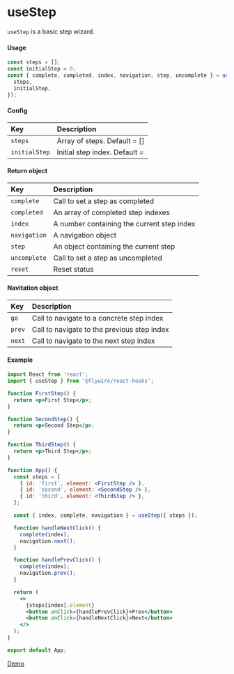 # useStep

`useStep` is a basic step wizard.

#### Usage

```js
const steps = [];
const initialStep = 0;
const { complete, completed, index, navigation, step, uncomplete } = useStep({
  steps,
  initialStep,
});
```

#### Config

| Key           | Description                   |
| :------------ | :---------------------------- |
| `steps`       | Array of steps. Default = []  |
| `initialStep` | Initial step index. Default = |

#### Return object

| Key          | Description                                |
| :----------- | :----------------------------------------- |
| `complete`   | Call to set a step as completed            |
| `completed`  | An array of completed step indexes         |
| `index`      | A number containing the current step index |
| `navigation` | A navigation object                        |
| `step`       | An object containing the current step      |
| `uncomplete` | Call to set a step as uncompleted          |
| `reset`      | Reset status                               |

#### Navitation object

| Key    | Description                                 |
| :----- | :------------------------------------------ |
| `go`   | Call to navigate to a concrete step index   |
| `prev` | Call to navigate to the previous step index |
| `next` | Call to navigate to the next step index     |

#### Example

```jsx harmony
import React from 'react';
import { useStep } from '@flywire/react-hooks';

function FirstStep() {
  return <p>First Step</p>;
}

function SecondStep() {
  return <p>Second Step</p>;
}

function ThirdStep() {
  return <p>Third Step</p>;
}

function App() {
  const steps = [
    { id: 'first', element: <FirstStep /> },
    { id: 'second', element: <SecondStep /> },
    { id: 'third', element: <ThirdStep /> },
  ];

  const { index, complete, navigation } = useStep({ steps });

  function handleNextClick() {
    complete(index);
    navigation.next();
  }

  function handlePrevClick() {
    complete(index);
    navigation.prev();
  }

  return (
    <>
      {steps[index].element}
      <button onClick={handlePrevClick}>Prev</button>
      <button onClick={handleNextClick}>Next</button>
    </>
  );
}

export default App;
```

[Demo](https://codesandbox.io/s/flywire-react-hooks-usestep-4v250?file=/src/App.js)
